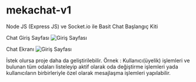 # mekachat-v1

Node JS (Express JS) ve Socket.io ile Basit Chat Başlangıç Kiti

Chat Giriş Sayfası
![Giriş Sayfası](https://imgyukle.com/f/2022/02/03/obw3mY.png)

Chat Ekranı
![Giriş Sayfası](https://imgyukle.com/f/2022/02/03/obw62M.png)

İstek olursa proje daha da geliştirilebilir. 
Örnek : Kullanıcı(üyelik) işlemleri ve bulunan tüm odaları listeleyip aktif olarak oda değiştirme işlemleri yada kullanıcıların birbirleriyle özel olarak mesajlaşma işlemleri yapılabilir.
